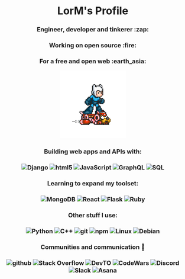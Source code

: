 <!---README--->

<h1 align="center"> LorM's Profile </h1>



<h3 align="center"> Engineer, developer and tinkerer :zap: </h3>
<h3 align="center"> Working on open source :fire: </h3>
<h3 align="center"> For a free and open web :earth_asia: </h3>
<p align="center"> <img style="float" src="https://github.com/LorM89/LorM89/blob/main/assets/cloudyman.gif" width="180px"/> </p>

<h3 align="center"> Building web apps and APIs with: </h3>
<h3 align="center">
  <img alt="Django" src="https://img.shields.io/badge/-Django-000?&logo=django" /> 
  <img alt="html5" src="https://img.shields.io/badge/-HTML5-E34F26?style=flat&logo=html5&logoColor=white" /> 
  <img alt="JavaScript" src="https://img.shields.io/badge/-JavaSript-000?&logo=JavaScript&logoColor=ddc508" /> 
  <img alt="GraphQL" src="https://img.shields.io/badge/-GraphQL-E10098?style=flat&logo=graphql&logoColor=white" /> 
  <img alt="SQL" src="https://img.shields.io/badge/-SQL-000?style=flat&logo=sqlite" />
 </h3>

<h3 align="center"> Learning to expand my toolset: </h3>
<h3 align="center">
  <img alt="MongoDB" src="https://img.shields.io/badge/-MongoDB-13aa52?style=flat&logo=mongodb&logoColor=white" />
  <img alt="React" src="https://img.shields.io/badge/-React-000?&logo=react" /> 
  <img alt="Flask" src="https://img.shields.io/badge/-Flask-000?&logo=flask" /> 
  <img alt="Ruby" src="https://img.shields.io/badge/-ruby-000?&logo=ruby" /> 
</h3>

<h3 align="center">  Other stuff I use: </h3>
<h3 align="center"> 
  <img alt="Python" src="https://img.shields.io/badge/-Python-1338bd?style=flat&logo=python" /> 
  <img alt="C++" src="https://img.shields.io/badge/-C++-000?&logo=c%2b%2b&logoColor=00599C" /> 
  <img alt="git" src="https://img.shields.io/badge/-Git-13aa52?style=flat&logo=git" /> 
  <img alt="npm" src="https://img.shields.io/badge/-NPM-CB3837?style=flat&logo=npm&logoColor=white"/> 
  <img alt="Linux" src="https://img.shields.io/badge/-Linux-000?&logo=linux" /> 
  <img alt="Debian" src="https://img.shields.io/badge/-Debian-000?&logo=debian" />
</h3>

<h3 align="center">  Communities and communication 👯 </h3>
<h3 align="center"> 
  <img alt="github" src="https://img.shields.io/badge/github-222121?&style=flat&logo=github&logoColor=white"/>
  <img alt="Stack Overflow" src="https://img.shields.io/badge/Stack Overflow-000?&style=flat&logo=stackoverflow"/> 
  <img alt="DevTO" src="https://img.shields.io/badge/DEV.TO-%230A0A0A.svg?&style=flat&logo=dev-dot-to&logoColor=white" /> 
  <img alt="CodeWars" src="https://img.shields.io/badge/-CodeWars-000?&style=flat&logo=codewars&logoColor=9f0000"/>
  <img alt="Discord" src="https://img.shields.io/badge/Discord-000?&style=flat&logo=discord"/> 
  <img alt="Slack" src="https://img.shields.io/badge/Slack-000?&style=flat&logo=slack"/>
  <img alt="Asana" src="https://img.shields.io/badge/-Asana-000?&logo=asana" /> 
</h3>
